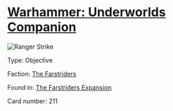 # [Warhammer: Underworlds Companion](https://guidokessels.github.io/wh-underworlds)

  

![Ranger Strike](https://warhammerunderworlds.com/wp-content/uploads/sites/6/2018/03/211_ENG.png)



Type: Objective

Faction: [The Farstriders](https://guidokessels.github.io/wh-underworlds/factions/the-farstriders.md)

Found in: [The Farstriders Expansion](https://guidokessels.github.io/wh-underworlds/locations/the-farstriders-expansion.md)

Card number: 211
